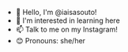 - 👋 Hello, I'm @iaisasouto!
- 👀 I'm interested in learning here
- 📫 Talk to me on my Instagram!
- 😊 Pronouns: she/her
